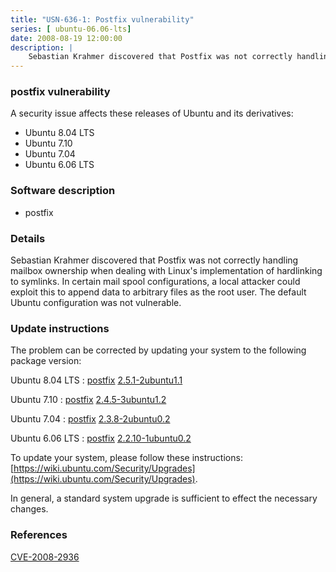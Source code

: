 ```yaml
---
title: "USN-636-1: Postfix vulnerability"
series: [ ubuntu-06.06-lts]
date: 2008-08-19 12:00:00
description: |
    Sebastian Krahmer discovered that Postfix was not correctly handling mailbox ownership when dealing with Linux&#39;s implementation of hardlinking to symlinks.  In certain mail spool configurations, a local attacker could exploit this to append data to arbitrary files as the root user. The default Ubuntu configuration was not vulnerable. 
--- 
```

 
### postfix vulnerability

A security issue affects these releases of Ubuntu and its derivatives:

* Ubuntu 8.04 LTS
* Ubuntu 7.10
* Ubuntu 7.04
* Ubuntu 6.06 LTS

### Software description

* postfix 

### Details

Sebastian Krahmer discovered that Postfix was not correctly handling mailbox ownership when dealing with Linux&#39;s implementation of hardlinking to symlinks. In certain mail spool configurations, a local attacker could exploit this to append data to arbitrary files as the root user. The default Ubuntu configuration was not vulnerable. 

### Update instructions

The problem can be corrected by updating your system to the following package version:

Ubuntu 8.04 LTS
 : [postfix](https://launchpad.net/ubuntu/+source/postfix) <span> [2.5.1-2ubuntu1.1](https://launchpad.net/ubuntu/+source/postfix/2.5.1-2ubuntu1.1) </span> 

Ubuntu 7.10
 : [postfix](https://launchpad.net/ubuntu/+source/postfix) <span> [2.4.5-3ubuntu1.2](https://launchpad.net/ubuntu/+source/postfix/2.4.5-3ubuntu1.2) </span> 

Ubuntu 7.04
 : [postfix](https://launchpad.net/ubuntu/+source/postfix) <span> [2.3.8-2ubuntu0.2](https://launchpad.net/ubuntu/+source/postfix/2.3.8-2ubuntu0.2) </span> 

Ubuntu 6.06 LTS
 : [postfix](https://launchpad.net/ubuntu/+source/postfix) <span> [2.2.10-1ubuntu0.2](https://launchpad.net/ubuntu/+source/postfix/2.2.10-1ubuntu0.2) </span> 

To update your system, please follow these instructions: [https://wiki.ubuntu.com/Security/Upgrades](https://wiki.ubuntu.com/Security/Upgrades).

In general, a standard system upgrade is sufficient to effect the necessary changes. 

### References

 [CVE-2008-2936](http://people.ubuntu.com/~ubuntu-security/cve/CVE-2008-2936)
 
